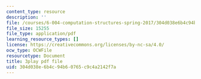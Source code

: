 ```yaml
---
content_type: resource
description: ''
file: /courses/6-004-computation-structures-spring-2017/304d038e6b4c94b60765c9c4a2142f7a_J5Mg_tqT18g.pdf
file_size: 15255
file_type: application/pdf
learning_resource_types: []
license: https://creativecommons.org/licenses/by-nc-sa/4.0/
ocw_type: OCWFile
resourcetype: Document
title: 3play pdf file
uid: 304d038e-6b4c-94b6-0765-c9c4a2142f7a
---
```

